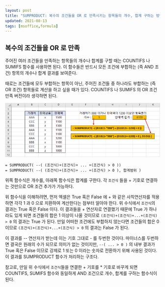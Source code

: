 ```yaml
---
layout: post
title: "SUMPRODUCT: 복수의 조건들을 OR 로 만족시키는 항목들의 개수, 합계 구하는 방법"
updated: 2021-08-13
tags: [msoffice,formula]
---
```


## 복수의 조건들을 OR 로 만족

주어진 여러 조건들을 만족하는 항목들의 개수나 합계를 구할 때는 COUNTIFS 나 SUMIFS 함수를 사용하면 된다. 이 함수들은 반드시 모든 조건에 부합하는 (즉 AND 조건) 항목의 개수나 합계 결과를 보여준다.

때로는 조건들에 모두 부합하는 항목이 아닌, 주어진 조건들 중 하나라도 부합하는 (즉 OR 조건) 항목들로 계산을 하고 싶을 때가 있다. COUNTIFS 나 SUMIFS 의 OR 조건 만족 버전이라 생각하면 된다.

![그림00](/img/msoffice/formula/formula-0016.png)

```excel
= SUMPRODUCT( --( (조건식)+(조건식)+ ... +(조건식) > 0 ))
= SUMPRODUCT( --( (조건식)+(조건식)+ ... +(조건식) > 0 ), 합계범위 )
```

위쪽 함수식은 개수를, 아래쪽 함수식은 합계를 구한다. 각 `조건식` 들을 + 기호로 연결하는 것만으로 OR 조건 추가가 가능하다.

위 함수식을 이해하려면, 먼저 엑셀은 True 혹은 False 에 + 와 같은 사칙연산자를 적용하면 각각 1 과 0 으로 치환하여 계산한다는 점부터 알아야 한다. 위 수식에서 `조건식`의 결과는 True 혹은 False 이다. 이 결과들을 + 연산자로 연결했기 때문에 True 가 하나라도 있게 되면 조건들의 합은 1 이상이 나올 것이므로 `(조건식)+(조건식)+...+(조건식) > 0` 의 결과는 True 가 된다. 만일 어떠한 조건에도 부합하지 않는다면 조건들의 합은 0 이므로 `(조건식)+(조건식)+...+(조건식) > 0` 의 결과는 False 가 된다.

이 결과를 -- 연산자가 받는데 이는 기호 그대로 - 를 두번한 것이다. 마이너스를 두번하면 결국은 원래의 수가 되므로 의미가 없는 것이지만, `--( ... > 0 )` 의 내부 결과가 True 혹은 False 이므로 강제로 1 또는 0 이라는 숫자로 전환하기 위해 사용된 것이다. 이 결과를 SUMPRODUCT 함수가 처리하는 구조다.

참고로, 만일 위 수식에서 `조건식`들을 연결한 + 기호를 * 기호로 바꾸게 되면 COUNTIFS, SUMIFS 함수와 동일하게 AND 조건으로 개수, 합계를 구하는 함수식이 된다.